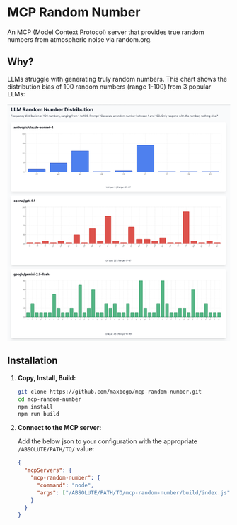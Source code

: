 # MCP Random Number

An MCP (Model Context Protocol) server that provides true random numbers from atmospheric noise via random.org.

## Why?

LLMs struggle with generating truly random numbers. This chart shows the distribution bias of 100 random numbers (range 1-100) from 3 popular LLMs:

![Distribution Chart](number_dist_data/chart_dist.png)

## Installation

1. **Copy, Install, Build:**
   ```bash
   git clone https://github.com/maxbogo/mcp-random-number.git
   cd mcp-random-number
   npm install
   npm run build
   ```

2. **Connect to the MCP server:**

   Add the below json to your configuration with the appropriate `/ABSOLUTE/PATH/TO/` value:
   ```json
   {
     "mcpServers": {
       "mcp-random-number": {
         "command": "node",
         "args": ["/ABSOLUTE/PATH/TO/mcp-random-number/build/index.js"]
       }
     }
   }
   ```

